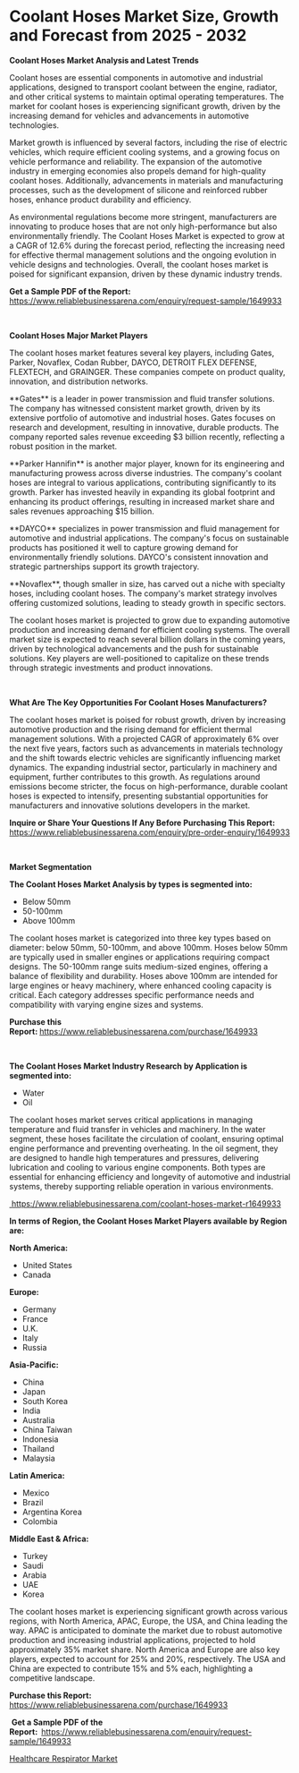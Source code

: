 <p><h1>Coolant Hoses Market Size, Growth and Forecast from 2025 - 2032</h1></p><p><strong>Coolant Hoses Market Analysis and Latest Trends</strong></p>
<p><p>Coolant hoses are essential components in automotive and industrial applications, designed to transport coolant between the engine, radiator, and other critical systems to maintain optimal operating temperatures. The market for coolant hoses is experiencing significant growth, driven by the increasing demand for vehicles and advancements in automotive technologies.</p><p>Market growth is influenced by several factors, including the rise of electric vehicles, which require efficient cooling systems, and a growing focus on vehicle performance and reliability. The expansion of the automotive industry in emerging economies also propels demand for high-quality coolant hoses. Additionally, advancements in materials and manufacturing processes, such as the development of silicone and reinforced rubber hoses, enhance product durability and efficiency.</p><p>As environmental regulations become more stringent, manufacturers are innovating to produce hoses that are not only high-performance but also environmentally friendly. The Coolant Hoses Market is expected to grow at a CAGR of 12.6% during the forecast period, reflecting the increasing need for effective thermal management solutions and the ongoing evolution in vehicle designs and technologies. Overall, the coolant hoses market is poised for significant expansion, driven by these dynamic industry trends.</p></p>
<p><strong>Get a Sample PDF of the Report:&nbsp;</strong> <a href="https://www.reliablebusinessarena.com/enquiry/request-sample/1649933?utm_campaign=1912&utm_medium=2&utm_source=Github&utm_content=ia&utm_term=06022025&utm_id=coolant-hoses">https://www.reliablebusinessarena.com/enquiry/request-sample/1649933</a></p>
<p>&nbsp;</p>
<p><strong>Coolant Hoses Major Market Players</strong></p>
<p><p>The coolant hoses market features several key players, including Gates, Parker, Novaflex, Codan Rubber, DAYCO, DETROIT FLEX DEFENSE, FLEXTECH, and GRAINGER. These companies compete on product quality, innovation, and distribution networks.</p><p>**Gates** is a leader in power transmission and fluid transfer solutions. The company has witnessed consistent market growth, driven by its extensive portfolio of automotive and industrial hoses. Gates focuses on research and development, resulting in innovative, durable products. The company reported sales revenue exceeding $3 billion recently, reflecting a robust position in the market.</p><p>**Parker Hannifin** is another major player, known for its engineering and manufacturing prowess across diverse industries. The company's coolant hoses are integral to various applications, contributing significantly to its growth. Parker has invested heavily in expanding its global footprint and enhancing its product offerings, resulting in increased market share and sales revenues approaching $15 billion.</p><p>**DAYCO** specializes in power transmission and fluid management for automotive and industrial applications. The company's focus on sustainable products has positioned it well to capture growing demand for environmentally friendly solutions. DAYCO's consistent innovation and strategic partnerships support its growth trajectory.</p><p>**Novaflex**, though smaller in size, has carved out a niche with specialty hoses, including coolant hoses. The company's market strategy involves offering customized solutions, leading to steady growth in specific sectors.</p><p>The coolant hoses market is projected to grow due to expanding automotive production and increasing demand for efficient cooling systems. The overall market size is expected to reach several billion dollars in the coming years, driven by technological advancements and the push for sustainable solutions. Key players are well-positioned to capitalize on these trends through strategic investments and product innovations.</p></p>
<p>&nbsp;</p>
<p><strong>What Are The Key Opportunities For Coolant Hoses Manufacturers?</strong></p>
<p><p>The coolant hoses market is poised for robust growth, driven by increasing automotive production and the rising demand for efficient thermal management solutions. With a projected CAGR of approximately 6% over the next five years, factors such as advancements in materials technology and the shift towards electric vehicles are significantly influencing market dynamics. The expanding industrial sector, particularly in machinery and equipment, further contributes to this growth. As regulations around emissions become stricter, the focus on high-performance, durable coolant hoses is expected to intensify, presenting substantial opportunities for manufacturers and innovative solutions developers in the market.</p></p>
<p><strong>Inquire or Share Your Questions If Any Before Purchasing This Report:</strong> <a href="https://www.reliablebusinessarena.com/enquiry/pre-order-enquiry/1649933?utm_campaign=1912&utm_medium=2&utm_source=Github&utm_content=ia&utm_term=06022025&utm_id=coolant-hoses">https://www.reliablebusinessarena.com/enquiry/pre-order-enquiry/1649933</a></p>
<p>&nbsp;</p>
<p><strong>Market Segmentation</strong></p>
<p><strong>The Coolant Hoses Market Analysis by types is segmented into:</strong></p>
<p><ul><li>Below 50mm</li><li>50-100mm</li><li>Above 100mm</li></ul></p>
<p><p>The coolant hoses market is categorized into three key types based on diameter: below 50mm, 50-100mm, and above 100mm. Hoses below 50mm are typically used in smaller engines or applications requiring compact designs. The 50-100mm range suits medium-sized engines, offering a balance of flexibility and durability. Hoses above 100mm are intended for large engines or heavy machinery, where enhanced cooling capacity is critical. Each category addresses specific performance needs and compatibility with varying engine sizes and systems.</p></p>
<p><strong>Purchase this Report:&nbsp;</strong><a href="https://www.reliablebusinessarena.com/purchase/1649933?utm_campaign=1912&utm_medium=2&utm_source=Github&utm_content=ia&utm_term=06022025&utm_id=coolant-hoses">https://www.reliablebusinessarena.com/purchase/1649933</a></p>
<p>&nbsp;</p>
<p><strong>The Coolant Hoses Market Industry Research by Application is segmented into:</strong></p>
<p><ul><li>Water</li><li>Oil</li></ul></p>
<p><p>The coolant hoses market serves critical applications in managing temperature and fluid transfer in vehicles and machinery. In the water segment, these hoses facilitate the circulation of coolant, ensuring optimal engine performance and preventing overheating. In the oil segment, they are designed to handle high temperatures and pressures, delivering lubrication and cooling to various engine components. Both types are essential for enhancing efficiency and longevity of automotive and industrial systems, thereby supporting reliable operation in various environments.</p></p>
<p><a href="https://www.reliablebusinessarena.com/coolant-hoses-market-r1649933?utm_campaign=1912&utm_medium=2&utm_source=Github&utm_content=ia&utm_term=06022025&utm_id=coolant-hoses">&nbsp;https://www.reliablebusinessarena.com/coolant-hoses-market-r1649933</a></p>
<p><strong>In terms of Region, the Coolant Hoses Market Players available by Region are:</strong></p>
<p>
    <p> <strong> North America: </strong>
        <ul>
            <li>United States</li>
            <li>Canada</li>
        </ul>
        </p> 
    <p> <strong> Europe: </strong>
        <ul>
            <li>Germany</li>
            <li>France</li>
            <li>U.K.</li>
            <li>Italy</li>
            <li>Russia</li>
        </ul>
        </p> 
    <p> <strong> Asia-Pacific: </strong>
        <ul>
            <li>China</li>
            <li>Japan</li>
            <li>South Korea</li>
            <li>India</li>
            <li>Australia</li>
            <li>China Taiwan</li>
            <li>Indonesia</li>
            <li>Thailand</li>
            <li>Malaysia</li>
        </ul>
        </p> 
    <p> <strong> Latin America: </strong>
        <ul>
            <li>Mexico</li>
            <li>Brazil</li>
            <li>Argentina Korea</li>
            <li>Colombia</li>
        </ul>
        </p> 
    <p> <strong> Middle East & Africa: </strong>
        <ul>
            <li>Turkey</li>
            <li>Saudi</li>
            <li>Arabia</li>
            <li>UAE</li>
            <li>Korea</li>
        </ul>
    </p>
    </p>
<p><p>The coolant hoses market is experiencing significant growth across various regions, with North America, APAC, Europe, the USA, and China leading the way. APAC is anticipated to dominate the market due to robust automotive production and increasing industrial applications, projected to hold approximately 35% market share. North America and Europe are also key players, expected to account for 25% and 20%, respectively. The USA and China are expected to contribute 15% and 5% each, highlighting a competitive landscape.</p></p>
<p><strong>Purchase this Report: </strong><a href="https://www.reliablebusinessarena.com/purchase/1649933?utm_campaign=1912&utm_medium=2&utm_source=Github&utm_content=ia&utm_term=06022025&utm_id=coolant-hoses">https://www.reliablebusinessarena.com/purchase/1649933</a></p>
<p>&nbsp;<strong>Get a Sample PDF of the Report:&nbsp;&nbsp;</strong><a href="https://www.reliablebusinessarena.com/enquiry/request-sample/1649933?utm_campaign=1912&utm_medium=2&utm_source=Github&utm_content=ia&utm_term=06022025&utm_id=coolant-hoses">https://www.reliablebusinessarena.com/enquiry/request-sample/1649933</a></p>
<p><strong></strong></p>
<p><p><a href="https://github.com/globismark/Market-Research-Report-List-6/blob/main/healthcare-respirator-market.md?utm_campaign=1912&utm_medium=2&utm_source=Github&utm_content=ia&utm_term=06022025&utm_id=coolant-hoses">Healthcare Respirator Market</a></p></p>